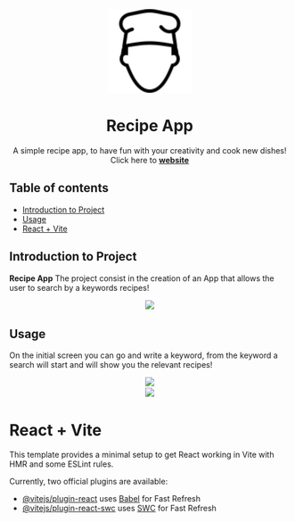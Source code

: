 <div align="center"><img src="./img/icons8-chef-100.png" width="150px"></div>
<h1 align="center">Recipe App</h1>
<p align="center">A simple recipe app, to have fun with your creativity and cook new dishes!
<br>
Click here to <a href="https://samuelefrni-recipe-app.netlify.app/"><strong>website</strong></a>
</p>

## Table of contents

- [Introduction to Project](#introduction-to-project)
- [Usage](#usage)
- [React + Vite](#React-+-Vite)

## Introduction to Project

**Recipe App** The project consist in the creation of an App that allows the user to search by a keywords recipes!

<div align="center"><img src="https://ibb.co/zsmq0LK" width="800px"></div>

## Usage

On the initial screen you can go and write a keyword, from the keyword a search will start and will show you the relevant recipes!

<div align="center"><img src="./img/Usage.gif"></div>

<div align="center"><img src="./img/Usage-mobile.gif"></div>

# React + Vite

This template provides a minimal setup to get React working in Vite with HMR and some ESLint rules.

Currently, two official plugins are available:

- [@vitejs/plugin-react](https://github.com/vitejs/vite-plugin-react/blob/main/packages/plugin-react/README.md) uses [Babel](https://babeljs.io/) for Fast Refresh
- [@vitejs/plugin-react-swc](https://github.com/vitejs/vite-plugin-react-swc) uses [SWC](https://swc.rs/) for Fast Refresh
